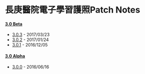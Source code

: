 # 長庚醫院電子學習護照Patch Notes
#### [3.0 Beta](https://github.com/kcwang-tw/cgmhlp-patch-note/blob/master/3-0-beta.md)
- [3.0.3](https://github.com/kcwang-tw/cgmhlp-patch-note/blob/master/3-0-beta.md#303) - 2017/03/23
- [3.0.2](https://github.com/kcwang-tw/cgmhlp-patch-note/blob/master/3-0-beta.md#302) - 2017/01/24
- [3.0.1](https://github.com/kcwang-tw/cgmhlp-patch-note/blob/master/3-0-beta.md#301) - 2016/12/05
#### [3.0 Alpha](https://github.com/kcwang-tw/cgmhlp-patch-note/blob/master/3-0-alpha.md)
- [3.0.0](https://github.com/kcwang-tw/cgmhlp-patch-note/blob/master/3-0-alpha.md#300) - 2016/06/16
